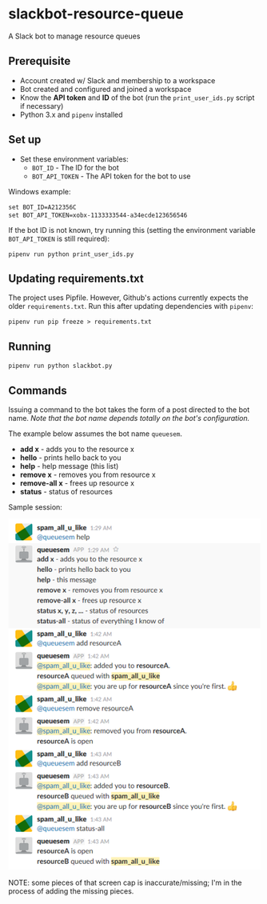 # slackbot-resource-queue
A Slack bot to manage resource queues

## Prerequisite
* Account created w/ Slack and membership to a workspace
* Bot created and configured and joined a workspace
* Know the **API token** and **ID** of the bot (run the `print_user_ids.py` script if necessary)
* Python 3.x and `pipenv` installed

## Set up
* Set these environment variables:
  * `BOT_ID` - The ID for the bot 
  * `BOT_API_TOKEN` - The API token for the bot to use
  
Windows example:
```
set BOT_ID=A212356C
set BOT_API_TOKEN=xobx-1133333544-a34ecde123656546
```

If the bot ID is not known, try running this (setting the environment variable `BOT_API_TOKEN` is still required):
```
pipenv run python print_user_ids.py
```

## Updating requirements.txt
The project uses Pipfile. However, Github's actions currently expects the older `requirements.txt`. Run this 
after updating dependencies with `pipenv`:

```
pipenv run pip freeze > requirements.txt
```

  
## Running
```
pipenv run python slackbot.py
```

## Commands
Issuing a command to the bot takes the form of a post directed to the bot name. *Note that the bot name depends totally on the bot's configuration.*

The example below assumes the bot name `queuesem`. 

* **add x** - adds you to the resource x
* **hello** - prints hello back to you
* **help** - help message (this list)
* **remove x** - removes you from resource x
* **remove-all x** - frees up resource x
* **status** - status of resources

Sample session:

![Sample session](https://github.com/bluedenim/slackbot-resource-queue/blob/master/images/sample_session.png)

NOTE: some pieces of that screen cap is inaccurate/missing; I'm in the process of adding the missing pieces.
